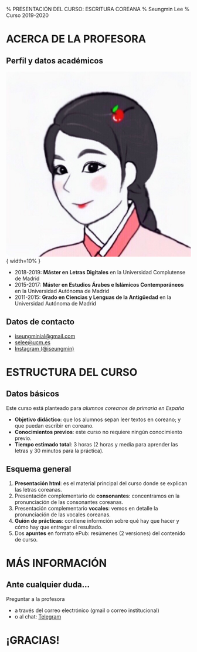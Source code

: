 % PRESENTACIÓN DEL CURSO: ESCRITURA COREANA
% Seungmin Lee
% Curso 2019-2020


# ACERCA DE LA PROFESORA
## Perfil y datos académicos
![Seungmin Lee](./imgvd/perfil.jpg "imagen perfil"){ width=10% }		
	
* 2018-2019: **Máster en Letras Digitales** en la Universidad Complutense de Madrid		
* 2015-2017: **Máster en Estudios Árabes e Islámicos Contemporáneos** en la Universidad Autónoma de Madrid		
* 2011-2015: **Grado en Ciencias y Lenguas de la Antigüedad** en la Universidad Autónoma de Madrid

## Datos de contacto
* iseungminial@gmail.com	
* selee@ucm.es      
* [Instagram (\@iseungmin)](https://www.instagram.com/iseungmin "Cuenta de Instagram")



# ESTRUCTURA DEL CURSO
## Datos básicos
Este curso está planteado para *alumnos coreanos de primaria en España*		

* **Objetivo didáctico**: que los alumnos sepan leer textos en coreano; y que puedan escribir en coreano.		
* **Conocimientos previos**: este curso no requiere ningún conocimiento previo.		
* **Tiempo estimado total**: 3 horas (2 horas y media para aprender las letras y 30 minutos para la práctica).		

## Esquema general
1. **Presentación html**: es el material principal del curso donde se explican las letras coreanas.
2. Presentación complementario de **consonantes**: concentramos en la pronunciación de las consonantes coreanas.
3. Presentación complementario **vocales**: vemos en detalle la pronunciación de las vocales coreanas.
4. **Guión de prácticas**: contiene informción sobre qué hay que hacer y cómo hay que entregar el resultado.
5. Dos **apuntes** en formato ePub: resúmenes (2 versiones) del contenido de curso.



# MÁS INFORMACIÓN
## Ante cualquier duda...
Preguntar a la profesora 	

* a través del correo electrónico (gmail o correo institucional)
* o al chat: [Telegram](https://t.me/joinchat/AAAAAE2LzBWUpIXbE0jmPw "enlace del grupo telegram")


# ¡GRACIAS!